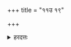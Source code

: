 +++
title = "११उ १९"

+++

<details><summary>हरदत्तः</summary>

अथ समूलं दूर्वास्तम्बमाहृत्य तमुदकस्य समीपे **रोपयति** । यथा दूर्वा प्ररोहति तथा निखनन्ति "काण्डात् काण्डात् प्ररोहन्ती"ति द्वाभ्यामृग्भ्याम् ।
तत्र दूर्वां इत्येकवचनश्रवणात् एक एव मुख्यो निखनति तमितरेऽन्वारभेरन् ।
अन्ये प्रतिपूरुषमिच्छन्ति ॥ १९ ॥
</details>
